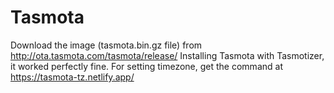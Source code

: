 # Tasmota

Download the image (tasmota.bin.gz file) from http://ota.tasmota.com/tasmota/release/
Installing Tasmota with Tasmotizer, it worked perfectly fine.
For setting timezone, get the command at https://tasmota-tz.netlify.app/

